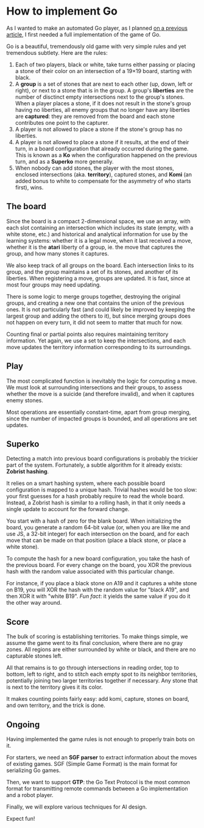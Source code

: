 # How to implement Go

As I wanted to make an automated Go player, as I planned [on a previous
article][A Go Browser Battle], I first needed a full implementation of the game
of Go.

[A Go Browser Battle]: http://espadrine.github.io/blog/posts/a-go-browser-battle.html

Go is a beautiful, tremendously old game with very simple rules and yet
tremendous subtlety. Here are the rules:

1. Each of two players, black or white, take turns either passing or placing a
   stone of their color on an intersection of a 19×19 board, starting with
   black.
2. A **group** is a set of stones that are next to each other (up, down, left or
   right), or next to a stone that is in the group. A group's **liberties** are
   the number of disctinct empty intersections next to the group's stones. When
   a player places a stone, if it does not result in the stone's group having no
   liberties, all enemy groups that no longer have any liberties are
   **captured**: they are removed from the board and each stone contributes one
   point to the capturer.
3. A player is not allowed to place a stone if the stone's group has no
   liberties.
4. A player is not allowed to place a stone if it results, at the end of their
   turn, in a board configuration that already occurred during the game. This is
   known as a **Ko** when the configuration happened on the previous turn, and
   as a **Superko** more generally.
5. When nobody can add stones, the player with the most stones, enclosed
   intersections (aka. **territory**), captured stones, and **Komi** (an added
   bonus to white to compensate for the asymmetry of who starts first), wins.

## The board

Since the board is a compact 2-dimensional space, we use an array, with each
slot containing an intersection which includes its state (empty, with a white
stone, etc.) and historical and analytical information for use by the learning
systems: whether it is a legal move, when it last received a move, whether it is
the **atari** liberty of a group, ie. the move that captures the group, and how
many stones it captures.

We also keep track of all groups on the board. Each intersection links to its
group, and the group maintains a set of its stones, and another of its
liberties. When registering a move, groups are updated. It is fast, since at
most four groups may need updating.

There is some logic to merge groups together, destroying the original groups,
and creating a new one that contains the union of the previous ones. It is not
particularly fast (and could likely be improved by keeping the largest group and
adding the others to it), but since merging groups does not happen on every
turn, it did not seem to matter that much for now.

Counting final or partial points also requires maintaining territory
information. Yet again, we use a set to keep the intersections, and each move
updates the territory information corresponding to its surroundings.

## Play

The most complicated function is inevitably the logic for computing a move. We
must look at surrounding intersections and their groups, to assess whether the
move is a suicide (and therefore invalid), and when it captures enemy stones.

Most operations are essentially constant-time, apart from group merging, since
the number of impacted groups is bounded, and all operations are set updates.

## Superko

Detecting a match into previous board configurations is probably the trickier
part of the system. Fortunately, a subtle algorithm for it already exists:
**Zobrist hashing**.

It relies on a smart hashing system, where each possible board configuration is
mapped to a unique hash. Trivial hashes would be too slow: your first guesses
for a hash probably require to read the whole board. Instead, a Zobrist hash is
similar to a rolling hash, in that it only needs a single update to account for
the forward change.

You start with a hash of zero for the blank board. When initializing the board,
you generate a random 64-bit value (or, when you are like me and use JS, a
32-bit integer) for each intersection on the board, and for each move that can
be made on that position (place a black stone, or place a white stone).

To compute the hash for a new board configuration, you take the hash of the
previous board. For every change on the board, you XOR the previous hash with
the random value associated with this particular change.

For instance, if you place a black stone on A19 and it captures a white stone on
B19, you will XOR the hash with the random value for "black A19", and then XOR
it with "white B19". *Fun fact*: it yields the same value if you do it the other
way around.

## Score

The bulk of scoring is establishing territories. To make things simple, we
assume the game went to its final conclusion, where there are no gray zones. All
regions are either surrounded by white or black, and there are no capturable
stones left.

All that remains is to go through intersections in reading order, top to bottom,
left to right, and to stitch each empty spot to its neighbor territories,
potentially joining two larger territories together if necessary. Any stone that
is next to the territory gives it its color.

It makes counting points fairly easy: add komi, capture, stones on board, and
own territory, and the trick is done.

## Ongoing

Having implemented the game rules is not enough to properly train bots on it.

For starters, we need an **SGF parser** to extract information about the moves
of existing games. SGF (Simple Game Format) is the main format for serializing
Go games.

Then, we want to support **GTP**: the Go Text Protocol is the most common format
for transmitting remote commands between a Go implementation and a robot player.

Finally, we will explore various techniques for AI design.

Expect fun!

<script type="application/ld+json">
{ "@context": "http://schema.org",
  "@type": "BlogPosting",
  "datePublished": "2018-10-26T19:12:17Z",
  "keywords": "baduk, ai" }
</script>
